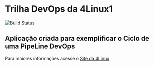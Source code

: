 # Trilha DevOps da 4Linux1

<!-- Altere a Flag abaixo com sua URL do Travis -->
[![Build Status](https://www.travis-ci.org/Thicoxxi/DevOpsLab-HelloWorld.svg?branch=master)](https://www.travis-ci.org/Thicoxxi/DevOpsLab-HelloWorld)

## Aplicação criada para exemplificar o Ciclo de uma PipeLine DevOps


Para maiores informações acesse o [Site da 4Linux](https://www.4linux.com.br/cursos/devops)
